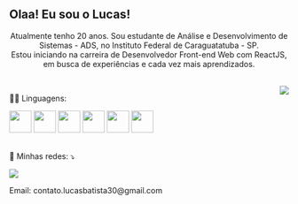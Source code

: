 ## Olaa! Eu sou o Lucas!

<div align="center">
  <p> 
    Atualmente tenho 20 anos. Sou estudante de Análise e Desenvolvimento de Sistemas - ADS, no Instituto Federal de Caraguatatuba - SP.<br>
    Estou iniciando na carreira de Desenvolvedor Front-end Web com ReactJS, em busca de experiências e cada vez mais aprendizados. 
  </p>
  
  <br>
  
  <a href="https://github.com/lucasBatistaa">
      <img align="right" src="https://github-readme-stats.vercel.app/api/top-langs/?username=lucasBatistaa&layout=compact&langs_count=7&theme=dark" />
  </a>
</div>

<div>
  <p>👨‍💻 Linguagens: </p>
  
  <img src="https://cdn.jsdelivr.net/gh/devicons/devicon/icons/javascript/javascript-original.svg" height="40px"/>
  <img src="https://cdn.jsdelivr.net/gh/devicons/devicon/icons/html5/html5-original.svg" height="40px"/>
  <img src="https://cdn.jsdelivr.net/gh/devicons/devicon/icons/css3/css3-original.svg" height="40px"/>
  <img src="https://cdn.jsdelivr.net/gh/devicons/devicon/icons/python/python-original.svg" height="40px"/>
  <img src="https://cdn.jsdelivr.net/gh/devicons/devicon/icons/react/react-original.svg" height="40px"/>
  <img src="https://cdn.jsdelivr.net/gh/devicons/devicon/icons/c/c-original.svg" height="40px"/>
</div>

<br>

<div>
  <p align="left">
    💌 Minhas redes: ⤵️
  </p>
  
  <a href="https://www.linkedin.com/in/lucas-batista-tech/" target="_blank">
    <img src="https://img.shields.io/badge/LinkedIn-0077B5?style=for-the-badge&logo=linkedin&logoColor=white" target="_blank"> 
  </a>
  
  <p>Email: contato.lucasbatista30@gmail.com
</div>
